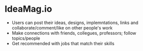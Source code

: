 ﻿# IdeaMag.io

 <ul>
<li>Users can post their ideas, designs, implemntations, links  and collaborate/comment/like on other people's work
<li>Make connections with friends, collegues, professors; follow topics/people
<li>Get recommended with jobs that match their skills
<ul/>
